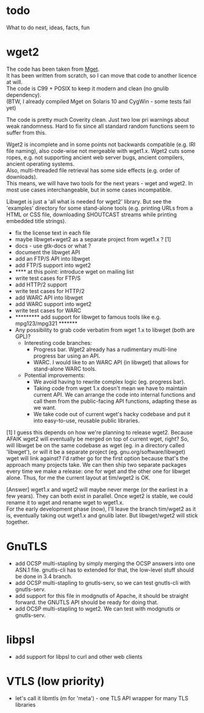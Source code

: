 # todo
What to do next, ideas, facts, fun

wget2
=====

The code has been taken from [Mget](https://github.com/rockdaboot/mget).<br>
It has been written from scratch, so I can move that code to another licence at will.<br>
The code is C99 + POSIX to keep it modern and clean (no gnulib dependency).<br>
(BTW, I already compiled Mget on Solaris 10 and CygWin - some tests fail yet)

The code is pretty much Coverity clean. Just two low pri warnings about weak
randomness. Hard to fix since all standard random functions seem to suffer from this.

Wget2 is incomplete and in some points not backwards compatible (e.g. IRI file naming),
also code-wise not mergeable with wget1.x. Wget2 cuts some ropes, e.g. not supporting ancient
web server bugs, ancient compilers, ancient operating systems.<br>
Also, multi-threaded file retrieval has some side effects (e.g. order of downloads).<br>
This means, we will have two tools for the next years - wget and wget2. In most use
cases interchangeable, but in some cases incompatible.<br>

Libwget is just a 'all what is needed for wget2' library. But see the 'examples' directory for
some stand-alone tools (e.g. printing URLs from a HTML or CSS file, downloading SHOUTCAST streams while 
printing embedded title strings).

- fix the license text in each file
- maybe libwget+wget2 as a separate project from wget1.x ? [1]
- docs - use gtk-docs or what ?
- document the libwget API
- add an FTP/S API into libwget
- add FTP/S support into wget2
- **** at this point: introduce wget on mailing list
- write test cases for FTP/S
- add HTTP/2 support
- write test cases for HTTP/2
- add WARC API into libwget
- add WARC support into wget2
- write test cases for WARC
- ********* add support for libwget to famous tools like e.g. mpg123/mpg321 *******
- Any possibility to grab code verbatim from wget 1.x to libwget (both are GPL)?
  - Interesting code branches:
    - Progress bar. Wget2 already has a rudimentary multi-line progress bar using an API.
    - WARC. I would like to an WARC API (in libwget) that allows for stand-alone WARC tools.
  - Potential improvements:
    - We avoid having to rewrite complex logic (eg. progress bar).
    - Taking code from wget 1.x doesn't mean we have to maintain current API.
      We can arrange the code into internal functions and call them from the
      public-facing API functions, adapting these as we want.
    - We take code out of current wget's hacky codebase and put it into easy-to-use, reusable public libraries.

[1] I guess this depends on how we're planning to release wget2. Because AFAIK wget2 will eventually
    be merged on top of current wget, right? So, will libwget be on the same codebase as wget
   (eg. in a directory called 'libwget'), or will it be a separate project (eg. gnu.org/software/libwget)
   wget will link against? I'd rather go for the first option because that's the approach many projects take.
   We can then ship two separate packages every time we make a release: one for wget and the other one for libwget
   alone. Thus, for me the current layout at tim/wget2 is OK.

[Answer] wget1.x and wget2 will maybe never merge (or the earliest in a few years). They can both exist in parallel.
         Once wget2 is stable, we could rename it to wget and rename wget to wget1.x.<br>
         For the early development phase (now), I'll leave the branch tim/wget2 as it is, eventually taking out
         wget1.x and gnulib later. But libwget/wget2 will stick together.

GnuTLS
======

- add OCSP multi-stapling by simply merging the OCSP answers into one ASN.1 file.
  gnutls-cli has to extended for that, the low-level stuff should be done in 3.4 branch.
- add OCSP multi-stapling to gnutls-serv, so we can test gnutls-cli with gnutls-serv.
- add support for this file in modgnutls of Apache, it should be straight forward.
  the GNUTLS API should be ready for doing that.
- add OCSP multi-stapling to wget2. We can test with modgnutls or gnutls-serv.


libpsl
======

- add support for libpsl to curl and other web clients

VTLS (low priority)
===================

- let's call it libmtls (m for 'meta') - one TLS API wrapper for many TLS libraries
